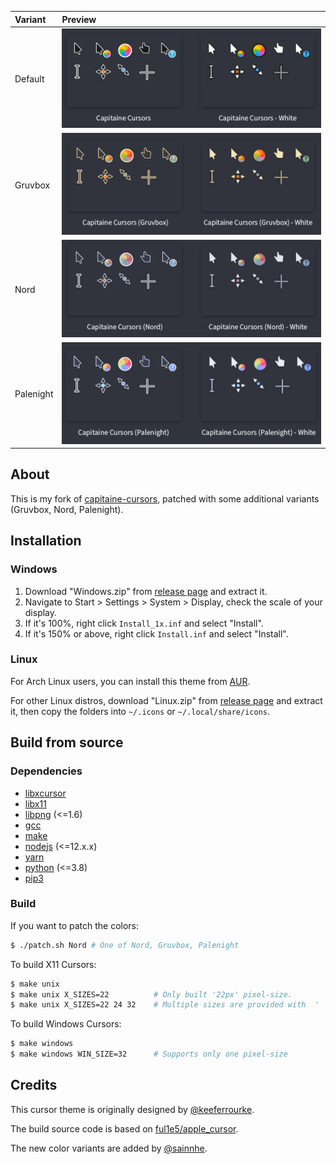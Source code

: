 | Variant   | Preview                           |
| :-------- | :-------------------------------- |
| Default   | ![Default](./img/Default.png)     |
| Gruvbox   | ![Gruvbox](./img/Gruvbox.png)     |
| Nord      | ![Nord](./img/Nord.png)           |
| Palenight | ![Palenight](./img/Palenight.png) |

## About

This is my fork of [capitaine-cursors](https://github.com/keeferrourke/capitaine-cursors), patched with some additional variants (Gruvbox, Nord, Palenight).

## Installation

### Windows

1. Download "Windows.zip" from [release page](https://github.com/sainnhe/capitaine-cursors/releases) and extract it.
2. Navigate to Start > Settings > System > Display, check the scale of your display.
3. If it's 100%, right click `Install_1x.inf` and select "Install".
4. If it's 150% or above, right click `Install.inf` and select "Install".

### Linux

For Arch Linux users, you can install this theme from [AUR](https://aur.archlinux.org/packages/capitaine-cursors-sainnhe-git).

For other Linux distros, download "Linux.zip" from [release page](https://github.com/sainnhe/capitaine-cursors/releases) and extract it, then copy the folders into `~/.icons` or `~/.local/share/icons`.

## Build from source

### Dependencies

- [libxcursor](https://xorg.freedesktop.org/releases/individual/lib/)
- [libx11](https://xorg.freedesktop.org/releases/individual/lib/)
- [libpng](http://www.libpng.org/pub/png/libpng.html) (<=1.6)
- [gcc](https://gcc.gnu.org/install/)
- [make](https://www.gnu.org/software/make/)
- [nodejs](https://nodejs.org/en/) (<=12.x.x)
- [yarn](https://classic.yarnpkg.com/en/docs/install/)
- [python](https://www.python.org/downloads/) (<=3.8)
- [pip3](https://pip.pypa.io/en/stable/installing/)

### Build

If you want to patch the colors:

```bash
$ ./patch.sh Nord # One of Nord, Gruvbox, Palenight
```

To build X11 Cursors:

```bash
$ make unix
$ make unix X_SIZES=22          # Only built '22px' pixel-size.
$ make unix X_SIZES=22 24 32    # Multiple sizes are provided with  ' '(Space)
```

To build Windows Cursors:

```bash
$ make windows
$ make windows WIN_SIZE=32      # Supports only one pixel-size
```

## Credits

This cursor theme is originally designed by [@keeferrourke](https://github.com/keeferrourke).

The build source code is based on [ful1e5/apple_cursor](https://github.com/ful1e5/apple_cursor).

The new color variants are added by [@sainnhe](https://github.com/sainnhe).
